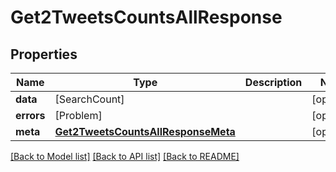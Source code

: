 # Get2TweetsCountsAllResponse

## Properties
Name | Type | Description | Notes
------------ | ------------- | ------------- | -------------
**data** | [SearchCount] |  | [optional] 
**errors** | [Problem] |  | [optional] 
**meta** | [**Get2TweetsCountsAllResponseMeta**](Get2TweetsCountsAllResponseMeta.md) |  | [optional] 

[[Back to Model list]](../README.md#documentation-for-models) [[Back to API list]](../README.md#documentation-for-api-endpoints) [[Back to README]](../README.md)


